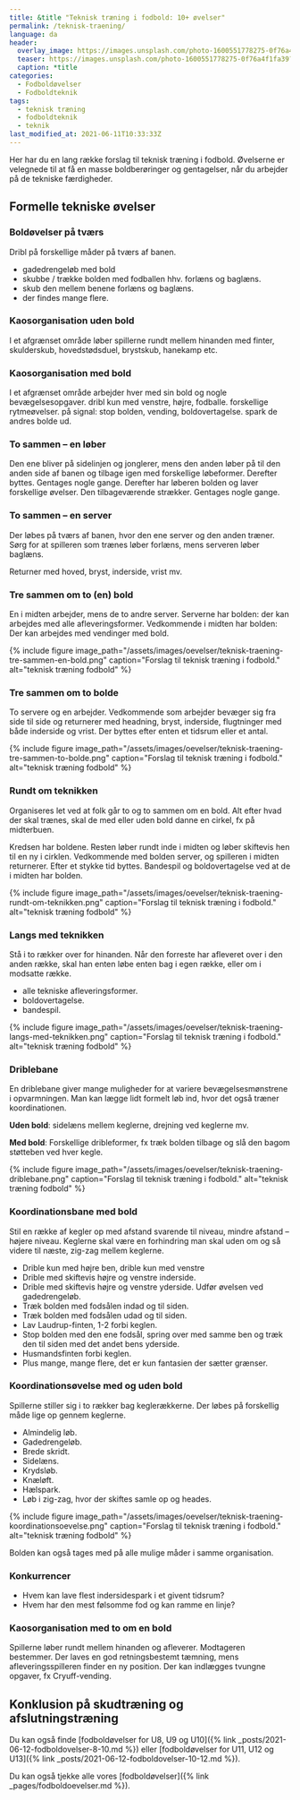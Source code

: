 ```yaml
---
title: &title "Teknisk træning i fodbold: 10+ øvelser"
permalink: /teknisk-traening/
language: da
header:
  overlay_image: https://images.unsplash.com/photo-1600551778275-0f76a4f1fa39?ixid=MnwxMjA3fDB8MHxwaG90by1wYWdlfHx8fGVufDB8fHx8&ixlib=rb-1.2.1&auto=format&fit=crop&w=1950&q=5
  teaser: https://images.unsplash.com/photo-1600551778275-0f76a4f1fa39?ixid=MnwxMjA3fDB8MHxwaG90by1wYWdlfHx8fGVufDB8fHx8&ixlib=rb-1.2.1&auto=format&fit=crop&w=400&q=5
  caption: *title
categories:
  - Fodboldøvelser
  - Fodboldteknik
tags:
  - teknisk træning
  - fodboldteknik
  - teknik
last_modified_at: 2021-06-11T10:33:33Z
---
```


Her har du en lang række forslag til teknisk træning i fodbold. Øvelserne er velegnede til at få en masse boldberøringer og gentagelser, når du arbejder på de tekniske færdigheder.

## Formelle tekniske øvelser

### Boldøvelser på tværs

Dribl på forskellige måder på tværs af banen.

- gadedrengeløb med bold
- skubbe / trække bolden med fodballen hhv. forlæns og baglæns.
- skub den mellem benene forlæns og baglæns.
- der findes mange flere.

### Kaosorganisation uden bold

I et afgrænset område løber spillerne rundt mellem hinanden med finter, skulderskub, hovedstødsduel, brystskub, hanekamp etc.

### Kaosorganisation med bold

I et afgrænset område arbejder hver med sin bold og nogle bevægelsesopgaver.
dribl kun med venstre, højre, fodballe.
forskellige rytmeøvelser.
på signal: stop bolden, vending, boldovertagelse.
spark de andres bolde ud.

### To sammen – en løber

Den ene bliver på sidelinjen og jonglerer, mens den anden løber på til den anden side af banen og tilbage igen med forskellige løbeformer. Derefter byttes. Gentages nogle gange.
Derefter har løberen bolden og laver forskellige øvelser. Den tilbageværende strækker. Gentages nogle gange.

### To sammen – en server

Der løbes på tværs af banen, hvor den ene server og den anden træner. Sørg for at spilleren som trænes løber forlæns, mens serveren løber baglæns.

Returner med hoved, bryst, inderside, vrist mv.

### Tre sammen om to (en) bold

En i midten arbejder, mens de to andre server.
Serverne har bolden: der kan arbejdes med alle afleveringsformer.
Vedkommende i midten har bolden: Der kan arbejdes med vendinger med bold.

{% include figure image_path="/assets/images/oevelser/teknisk-traening-tre-sammen-en-bold.png" caption="Forslag til teknisk træning i fodbold." alt="teknisk træning fodbold" %}

### Tre sammen om to bolde

To servere og en arbejder. Vedkommende som arbejder bevæger sig fra side til side og returnerer med headning, bryst, inderside, flugtninger med både inderside og vrist. Der byttes efter enten et tidsrum eller et antal.

{% include figure image_path="/assets/images/oevelser/teknisk-traening-tre-sammen-to-bolde.png" caption="Forslag til teknisk træning i fodbold." alt="teknisk træning fodbold" %}

### Rundt om teknikken

Organiseres let ved at folk går to og to sammen om en bold. Alt efter hvad der skal trænes, skal de med eller uden bold danne en cirkel, fx på midterbuen.

Kredsen har boldene. Resten løber rundt inde i midten og løber skiftevis hen til en ny i cirklen. Vedkommende med bolden server, og spilleren i midten returnerer. Efter et stykke tid byttes.
Bandespil og boldovertagelse ved at de i midten har bolden.

{% include figure image_path="/assets/images/oevelser/teknisk-traening-rundt-om-teknikken.png" caption="Forslag til teknisk træning i fodbold." alt="teknisk træning fodbold" %}

### Langs med teknikken

Stå i to rækker over for hinanden. Når den forreste har afleveret over i den anden række, skal han enten løbe enten bag i egen række, eller om i modsatte række.

- alle tekniske afleveringsformer.
- boldovertagelse.
- bandespil.

{% include figure image_path="/assets/images/oevelser/teknisk-traening-langs-med-teknikken.png" caption="Forslag til teknisk træning i fodbold." alt="teknisk træning fodbold" %}

### Driblebane

En driblebane giver mange muligheder for at variere bevægelsesmønstrene i opvarmningen. Man kan lægge lidt formelt løb ind, hvor det også træner koordinationen.

**Uden bold**: sidelæns mellem keglerne, drejning ved keglerne mv.

**Med bold**: Forskellige dribleformer, fx træk bolden tilbage og slå den bagom støtteben ved hver kegle.

{% include figure image_path="/assets/images/oevelser/teknisk-traening-driblebane.png" caption="Forslag til teknisk træning i fodbold." alt="teknisk træning fodbold" %}

### Koordinationsbane med bold

Stil en række af kegler op med afstand svarende til niveau, mindre afstand – højere niveau.
Keglerne skal være en forhindring man skal uden om og så videre til næste, zig-zag mellem keglerne.

- Drible kun med højre ben, drible kun med venstre
- Drible med skiftevis højre og venstre inderside.
- Drible med skiftevis højre og venstre yderside. Udfør øvelsen ved gadedrengeløb.
- Træk bolden med fodsålen indad og til siden.
- Træk bolden med fodsålen udad og til siden.
- Lav Laudrup-finten, 1-2 forbi keglen.
- Stop bolden med den ene fodsål, spring over med samme ben og træk den til siden med det andet bens yderside.
- Husmandsfinten forbi keglen.
- Plus mange, mange flere, det er kun fantasien der sætter grænser.

### Koordinationsøvelse med og uden bold

Spillerne stiller sig i to rækker bag keglerækkerne. Der løbes på forskellig måde lige op gennem keglerne.

- Almindelig løb.
- Gadedrengeløb.
- Brede skridt.
- Sidelæns.
- Krydsløb.
- Knæløft.
- Hælspark.
- Løb i zig-zag, hvor der skiftes samle op og heades.

{% include figure image_path="/assets/images/oevelser/teknisk-traening-koordinationsoevelse.png" caption="Forslag til teknisk træning i fodbold." alt="teknisk træning fodbold" %}

Bolden kan også tages med på alle mulige måder i samme organisation.

### Konkurrencer

- Hvem kan lave flest indersidespark i et givent tidsrum?
- Hvem har den mest følsomme fod og kan ramme en linje?

### Kaosorganisation med to om en bold

Spillerne løber rundt mellem hinanden og afleverer. Modtageren bestemmer. Der laves en god retningsbestemt tæmning, mens afleveringsspilleren finder en ny position. Der kan indlægges tvungne opgaver, fx Cryuff-vending.

## Konklusion på skudtræning og afslutningstræning

Du kan også finde [fodboldøvelser for U8, U9 og U10]({% link _posts/2021-06-12-fodboldovelser-8-10.md %}) eller [fodboldøvelser for U11, U12 og U13]({% link _posts/2021-06-12-fodboldovelser-10-12.md %}).

Du kan også tjekke alle vores [fodboldøvelser]({% link _pages/fodboldoevelser.md %}).
